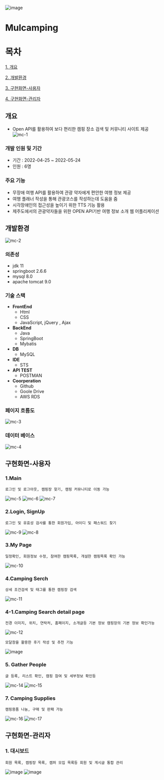 ![image](https://user-images.githubusercontent.com/84059211/212462581-317da28e-4ce9-40ec-b364-37c5cf9aeb14.png)
# Mulcamping

# 목차
[1. 개요](#개요)

[2. 개발환경](#개발환경)

[3. 구현화면-사용자](#구현화면-사용자)

[4. 구현화면-관리자](#구현화면-관리자)

## 개요
- Open API를 활용하여 보다 편리한 캠핑 장소 검색 및 커뮤니티 사이트 제공
![mc-1](https://user-images.githubusercontent.com/84059211/212459538-1360c50e-3ad8-4e46-88a1-ca7e95957c6f.png)


### 개발 인원 및 기간
- 기간 : 2022-04-25 ~ 2022-05-24
- 인원 : 6명 

### 주요 기능
- 무장애 여행 API를 활용하여 관광 약자에게 편안한 여행 정보 제공
- 여행 플래너 작성을 통해 관광코스를 작성하는데 도움을 줌
- 시각장애인의 접근성을 높이기 위한 TTS 기능 활용
- 제주도에서의 관광약자들을 위한 OPEN API기반 여행 정보 소개 웹 어플리케이션 

## 개발환경
![mc-2](https://user-images.githubusercontent.com/84059211/212459597-729f4bd4-1dd9-4ba1-86d8-6a5057cf5a74.png)
### 의존성
- jdk 11
- springboot 2.6.6
- mysql 8.0
- apache tomcat 9.0

### 기술 스택
- <b>FrontEnd</b>
    - Html
    - CSS
    - JavaScript, jQuery , Ajax
- <b>BackEnd</b>
    - Java
    - SpringBoot
    - Mybatis
- <b>DB</b>
    - MySQL
- <b>IDE</b>
    - STS
- <b>API TEST</b>
   - POSTMAN
- <b>Coorperation</b>
   - Github
   - Goole Drive
   - AWS RDS
 
### 페이지 흐름도
![mc-3](https://user-images.githubusercontent.com/84059211/212459733-256a0161-4c2d-422c-9a44-589c106e7f7f.png)

### 데이터 베이스
![mc-4](https://user-images.githubusercontent.com/84059211/212459788-3d16f791-1d52-47e3-b770-f8f9b4812c0a.png)

## 구현화면-사용자

### 1.Main
```
로그인 및 로그아웃, 캠핑장 찾기, 캠핑 커뮤니티로 이동 가능
```
![mc-5](https://user-images.githubusercontent.com/84059211/212460753-55ed69ea-f301-4caf-9a04-90019fd4a3fd.png)
![mc-6](https://user-images.githubusercontent.com/84059211/212460760-9539cf2b-2ead-49fb-b3b6-785c19b1f09c.png)
![mc-7](https://user-images.githubusercontent.com/84059211/212460767-97e5b6e7-fa3b-40e5-a735-97c64faad517.png)

### 2.Login, SignUp
```
로그인 및 유효성 검사를 통한 회원가입, 아이디 및 패스워드 찾기
```
![mc-9](https://user-images.githubusercontent.com/84059211/212460655-0715de12-200b-4b77-ab2d-19f68c2a3f4a.png)
![mc-8](https://user-images.githubusercontent.com/84059211/212460657-d59e6a9c-c2ee-486d-be00-0fee36bc6977.png)

### 3.My Page
```
일정확인, 회원정보 수정, 참여한 캠핑목록, 개설한 캠핑목록 확인 가능
```
![mc-10](https://user-images.githubusercontent.com/84059211/212460530-f568f760-6c3f-489a-bd14-1654402ce421.png)

### 4.Camping Serch
```
상세 조건검색 및 태그를 통한 캠핑장 검색  
```
![mc-11](https://user-images.githubusercontent.com/84059211/212460874-a1c87f83-f9e7-4011-8607-4196c7c78780.png)

### 4-1.Camping Search detail page
```
전경 이미지, 위치, 연락처, 홈페이지, 소개글등 기본 정보 캠핑장의 기본 정보 확인가능
```
![mc-12](https://user-images.githubusercontent.com/84059211/212460979-fcfd2c70-9bed-4474-9d79-42a5dd40f861.png)
```
모달창을 활용한 후기 작성 및 추천 기능
```
![image](https://user-images.githubusercontent.com/84059211/212462499-be7dba5c-b3de-47cd-bdc1-bef4f46f79c5.png)

### 5. Gather People
```
글 등록, 리스트 확인, 캠핑 참여 및 세부정보 확인등 
```
![mc-14](https://user-images.githubusercontent.com/84059211/212461569-7d9c96fd-1d9f-432b-bcf7-58e4547e163e.png)
![mc-15](https://user-images.githubusercontent.com/84059211/212461570-e7317c50-4206-4bfb-87bc-4975117ede7d.png)

### 7. Camping Supplies
```
캠핑용품 나눔, 구매 및 판패 가능
```
![mc-16](https://user-images.githubusercontent.com/84059211/212461843-b77dad30-57a6-4adb-9dfc-85faf4ea6bd0.png)
![mc-17](https://user-images.githubusercontent.com/84059211/212461844-018b7289-13bc-4079-a01e-27b90fb06975.png)


## 구현화면-관리자
### 1. 대시보드
```
회원 목록, 캠핑장 목록, 캠퍼 모집 목록등 회원 및 게시글 통합 관리
```
![image](https://user-images.githubusercontent.com/84059211/212461954-450f7779-753d-4b1f-88cc-39e913da1983.png)
![image](https://user-images.githubusercontent.com/84059211/212462010-1ba068ac-61eb-4633-93b7-9a35d1787b81.png)
